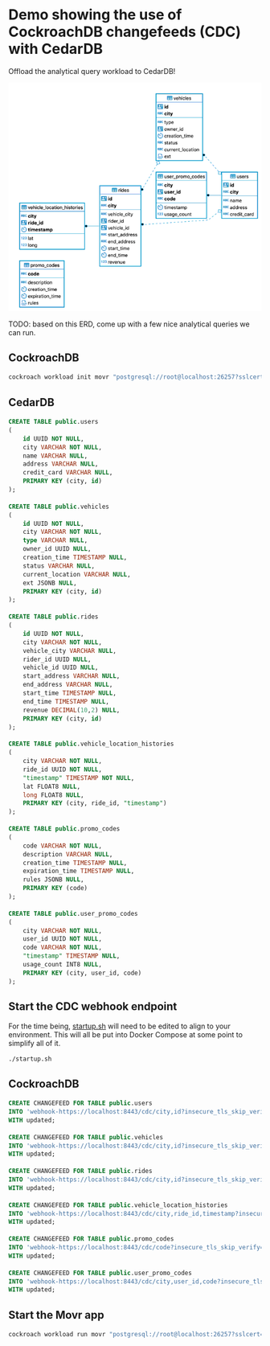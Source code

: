 # Demo showing the use of CockroachDB changefeeds (CDC) with CedarDB

Offload the analytical query workload to CedarDB!

![Movr app schema](./movr_schema.png)

TODO: based on this ERD, come up with a few nice analytical queries we can run.

## CockroachDB

```bash
cockroach workload init movr "postgresql://root@localhost:26257?sslcert=$HOME/certs/client.root.crt&sslkey=$HOME/certs/client.root.key&sslmode=verify-full&sslrootcert=$HOME/certs/ca.crt"
```

## CedarDB

```sql
CREATE TABLE public.users
(
	id UUID NOT NULL,
	city VARCHAR NOT NULL,
	name VARCHAR NULL,
	address VARCHAR NULL,
	credit_card VARCHAR NULL,
	PRIMARY KEY (city, id)
);

CREATE TABLE public.vehicles
(
	id UUID NOT NULL,
	city VARCHAR NOT NULL,
	type VARCHAR NULL,
	owner_id UUID NULL,
	creation_time TIMESTAMP NULL,
	status VARCHAR NULL,
	current_location VARCHAR NULL,
	ext JSONB NULL,
	PRIMARY KEY (city, id)
);

CREATE TABLE public.rides
(
	id UUID NOT NULL,
	city VARCHAR NOT NULL,
	vehicle_city VARCHAR NULL,
	rider_id UUID NULL,
	vehicle_id UUID NULL,
	start_address VARCHAR NULL,
	end_address VARCHAR NULL,
	start_time TIMESTAMP NULL,
	end_time TIMESTAMP NULL,
	revenue DECIMAL(10,2) NULL,
	PRIMARY KEY (city, id)
);

CREATE TABLE public.vehicle_location_histories
(
	city VARCHAR NOT NULL,
	ride_id UUID NOT NULL,
	"timestamp" TIMESTAMP NOT NULL,
	lat FLOAT8 NULL,
	long FLOAT8 NULL,
	PRIMARY KEY (city, ride_id, "timestamp")
);

CREATE TABLE public.promo_codes
(
	code VARCHAR NOT NULL,
	description VARCHAR NULL,
	creation_time TIMESTAMP NULL,
	expiration_time TIMESTAMP NULL,
	rules JSONB NULL,
	PRIMARY KEY (code)
);

CREATE TABLE public.user_promo_codes
(
	city VARCHAR NOT NULL,
	user_id UUID NOT NULL,
	code VARCHAR NOT NULL,
	"timestamp" TIMESTAMP NULL,
	usage_count INT8 NULL,
	PRIMARY KEY (city, user_id, code)
);
```

## Start the CDC webhook endpoint

For the time being, [startup.sh](./startup.sh) will need to be edited to align to your
environment.  This will all be put into Docker Compose at some point to simplify all of
it.

```bash
./startup.sh
```

## CockroachDB

```sql
CREATE CHANGEFEED FOR TABLE public.users
INTO 'webhook-https://localhost:8443/cdc/city,id?insecure_tls_skip_verify=true'
WITH updated;

CREATE CHANGEFEED FOR TABLE public.vehicles
INTO 'webhook-https://localhost:8443/cdc/city,id?insecure_tls_skip_verify=true'
WITH updated;

CREATE CHANGEFEED FOR TABLE public.rides
INTO 'webhook-https://localhost:8443/cdc/city,id?insecure_tls_skip_verify=true'
WITH updated;

CREATE CHANGEFEED FOR TABLE public.vehicle_location_histories
INTO 'webhook-https://localhost:8443/cdc/city,ride_id,timestamp?insecure_tls_skip_verify=true'
WITH updated;

CREATE CHANGEFEED FOR TABLE public.promo_codes
INTO 'webhook-https://localhost:8443/cdc/code?insecure_tls_skip_verify=true'
WITH updated;

CREATE CHANGEFEED FOR TABLE public.user_promo_codes
INTO 'webhook-https://localhost:8443/cdc/city,user_id,code?insecure_tls_skip_verify=true'
WITH updated;
```

## Start the Movr app

```bash
cockroach workload run movr "postgresql://root@localhost:26257?sslcert=$HOME/certs/client.root.crt&sslkey=$HOME/certs/client.root.key&sslmode=verify-full&sslrootcert=$HOME/certs/ca.crt"
```

